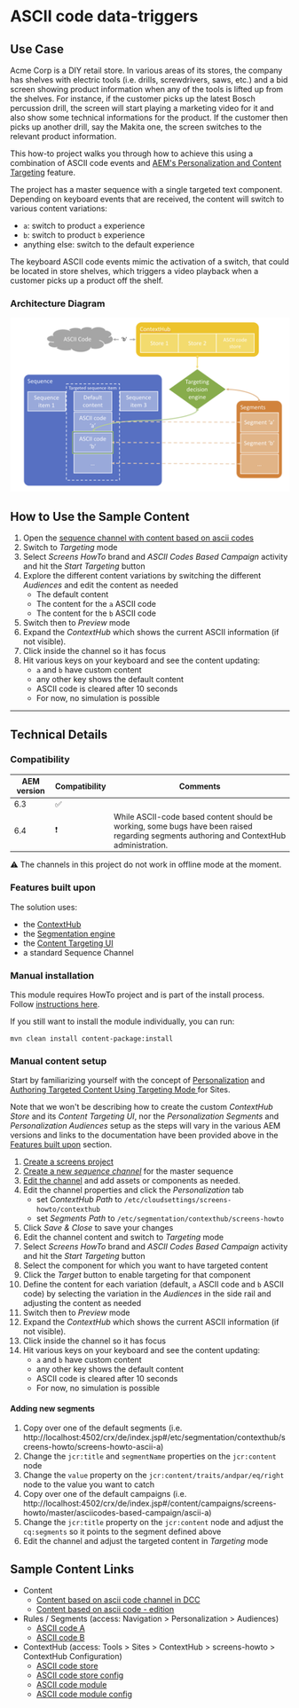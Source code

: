 ASCII code data-triggers
========================

Use Case
--------

Acme Corp is a DIY retail store. In various areas of its stores, the company has shelves with electric tools (i.e. drills, screwdrivers, saws, etc.) and a bid screen showing product information when any of the tools is lifted up from the shelves. For instance, if the customer picks up the latest Bosch percussion drill, the screen will start playing a marketing video for it and also show some technical informations for the product. If the customer then picks up another drill, say the Makita one, the screen switches to the relevant product information.

This how-to project walks you through how to achieve this using a combination of ASCII code events and [AEM's Personalization and Content Targeting](https://helpx.adobe.com/experience-manager/6-4/sites/authoring/using/personalization.html) feature.

The project has a master sequence with a single targeted text component. Depending on keyboard events that are received, the content will switch to various content variations:
- `a`: switch to product `a` experience
- `b`: switch to product `b` experience
- anything else: switch to the default experience

The keyboard ASCII code events mimic the activation of a switch, that could be located in store shelves, which triggers a video playback when a customer picks up a product off the shelf.

### Architecture Diagram

![ASCII Code Architecture Diagram](diagram.png)

How to Use the Sample Content
-----------------------------

1. Open the [sequence channel with content based on ascii codes](http://localhost:4502/editor.html/content/screens/screens-howto/channels/data-trigger-asciicodes/content.html)
0. Switch to _Targeting_ mode
0. Select _Screens HowTo_ brand and _ASCII Codes Based Campaign_ activity and hit the _Start Targeting_ button
0. Explore the different content variations by switching the different _Audiences_ and edit the content as needed
    - The default content
    - The content for the `a` ASCII code
    - The content for the `b` ASCII code
0. Switch then to _Preview_ mode
0. Expand the _ContextHub_ which shows the current ASCII information (if not visible).
0. Click inside the channel so it has focus
0. Hit various keys on your keyboard and see the content updating:
    - `a` and `b` have custom content
    - any other key shows the default content
    - ASCII code is cleared after 10 seconds
    - For now, no simulation is possible

---

Technical Details
-----------------

### Compatibility

AEM version|Compatibility           |Comments
-----------|------------------------|--------
6.3        |:white_check_mark:      |
6.4        |:heavy_exclamation_mark:|While ASCII-code based content should be working, some bugs have been raised regarding segments authoring and ContextHub administration.

:warning: The channels in this project do not work in offline mode at the moment.

### Features built upon

The solution uses:
- the [ContextHub](https://helpx.adobe.com/experience-manager/6-4/sites/developing/using/contexthub.html)
- the [Segmentation engine](https://helpx.adobe.com/experience-manager/6-4/sites/administering/using/segmentation.html)
- the [Content Targeting UI](https://helpx.adobe.com/experience-manager/6-4/sites/authoring/using/ch-previewing.html#UIModuleFeatures)
- a standard Sequence Channel

### Manual installation

This module requires HowTo project and is part of the install process. Follow [instructions here](../../README.md).

If you still want to install the module individually, you can run:

```
mvn clean install content-package:install
```

### Manual content setup

Start by familiarizing yourself with the concept of [Personalization](https://helpx.adobe.com/experience-manager/6-4/sites/administering/user-guide.html?topic=/experience-manager/6-4/sites/administering/morehelp/personalization.ug.js) and [Authoring Targeted Content Using Targeting Mode
](https://helpx.adobe.com/experience-manager/6-4/sites/authoring/using/content-targeting-touch.html) for Sites.

Note that we won't be describing how to create the custom _ContextHub Store_ and its _Content Targeting UI_, nor the _Personalization Segments_ and _Personalization Audiences_ setup as the steps will vary in the various AEM versions and links to the documentation have been provided above in the [Features built upon](#features-built-upon) section.

1. [Create a screens project](https://helpx.adobe.com/experience-manager/6-4/sites/authoring/using/creating-a-screens-project.html)
0. [Create a new _sequence channel_](https://helpx.adobe.com/experience-manager/6-4/sites/authoring/using/managing-channels.html#CreatingaNewChannel) for the master sequence
0. [Edit the channel](https://helpx.adobe.com/experience-manager/6-4/sites/authoring/using/managing-channels.html#WorkingwithChannels) and add assets or components as needed.
0. Edit the channel properties and click the _Personalization_ tab
    - set _ContextHub Path_ to `/etc/cloudsettings/screens-howto/contexthub`
    - set _Segments Path_ to `/etc/segmentation/contexthub/screens-howto`
0. Click _Save & Close_ to save your changes
0. Edit the channel content and switch to _Targeting_ mode
0. Select _Screens HowTo_ brand and _ASCII Codes Based Campaign_ activity and hit the _Start Targeting_ button
0. Select the component for which you want to have targeted content
0. Click the _Target_ button to enable targeting for that component
0. Define the content for each variation (default, `a` ASCII code and `b` ASCII code) by selecting the variation in the _Audiences_ in the side rail and adjusting the content as needed
0. Switch then to _Preview_ mode
0. Expand the _ContextHub_ which shows the current ASCII information (if not visible).
0. Click inside the channel so it has focus
0. Hit various keys on your keyboard and see the content updating:
    - `a` and `b` have custom content
    - any other key shows the default content
    - ASCII code is cleared after 10 seconds
    - For now, no simulation is possible

#### Adding new segments

1. Copy over one of the default segments (i.e. http://localhost:4502/crx/de/index.jsp#/etc/segmentation/contexthub/screens-howto/screens-howto-ascii-a)
0. Change the `jcr:title` and `segmentName` properties on the `jcr:content` node
0. Change the `value` property on the `jcr:content/traits/andpar/eq/right` node to the value you want to catch
0. Copy over one of the default campaigns (i.e. http://localhost:4502/crx/de/index.jsp#/content/campaigns/screens-howto/master/asciicodes-based-campaign/ascii-a)
0. Change the `jcr:title` property on the `jcr:content` node and adjust the `cq:segments` so it points to the segment defined above
0. Edit the channel and adjust the targeted content in _Targeting_ mode


Sample Content Links
--------------------

+ Content
    + [Content based on ascii code channel in DCC](http://localhost:4502/screens.html/content/screens/screens-howto/channels/data-trigger-asciicodes)
    + [Content based on ascii code - edition](http://localhost:4502/editor.html/content/screens/screens-howto/channels/data-trigger-asciicodes/content.edit.html)
+ Rules / Segments (access: Navigation > Personalization > Audiences)
    + [ASCII code A](http://localhost:4502/editor.html/etc/segmentation/contexthub/screens-howto/screens-howto-ascii-a.html)
    + [ASCII code B](http://localhost:4502/editor.html/etc/segmentation/contexthub/screens-howto/screens-howto-ascii-b.html)
+ ContextHub (access: Tools > Sites > ContextHub > screens-howto > ContextHub Configuration)
    + [ASCII code store](http://localhost:4502/etc/cloudsettings/screens-howto/contexthub.html)
    + [ASCII code store config](http://localhost:4502/etc/cloudsettings/screens-howto/contexthub/asciicodes.edit.html)
    + [ASCII code module](http://localhost:4502/etc/cloudsettings/screens-howto/contexthub/ui.html)
    + [ASCII code module config](http://localhost:4502/etc/cloudsettings/screens-howto/contexthub/ui/asciicodes.edit.html)  
